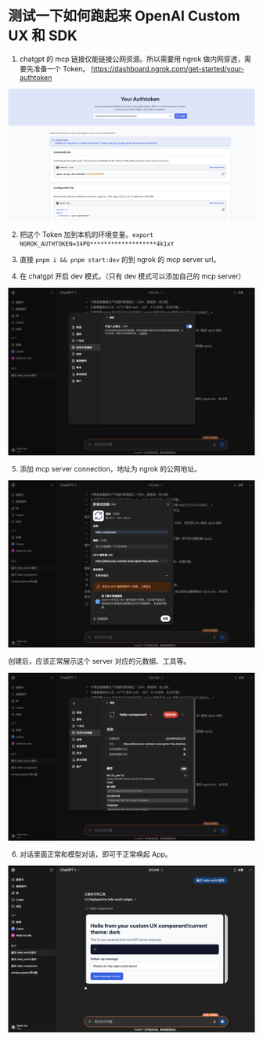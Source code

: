 # 测试一下如何跑起来 OpenAI Custom UX 和 SDK

1. chatgpt 的 mcp 链接仅能链接公网资源。所以需要用 ngrok 做内网穿透，需要先准备一个 Token。 https://dashboard.ngrok.com/get-started/your-authtoken

![ngrok-token](docs/images/ngrok-token.png)

2. 把这个 Token 加到本机的环境变量。`export NGROK_AUTHTOKEN=34PQ*******************4k1xY`

3. 直接 `pnpm i && pnpm start:dev` 的到 ngrok 的 mcp server url。

4. 在 chatgpt 开启 dev 模式。（只有 dev 模式可以添加自己的 mcp server）

![dev-mode](docs/images/dev-mode-open.png)

5. 添加 mcp server connection，地址为 ngrok 的公网地址。

![create-connection](docs/images/create-mcp-connection.png)

创建后，应该正常展示这个 server 对应的元数据、工具等。

![crated-connection](docs/images/created-connection.png)

6. 对话里面正常和模型对话，即可干正常唤起 App。

![hello-world](docs/images/component-display.png)



